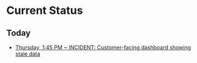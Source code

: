 # Current Status

## Today 
 - [Thursday, 1:45 PM ~ INCIDENT: Customer-facing dashboard showing stale data](thursday-1345.md)


